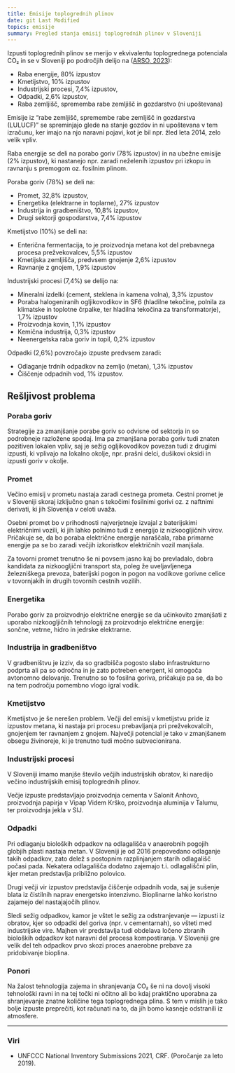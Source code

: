 ```yaml
---
title: Emisije toplogrednih plinov
date: git Last Modified
topics: emisije
summary: Pregled stanja emisij toplogrednih plinov v Sloveniji
---
```



Izpusti toplogrednih plinov se merijo v ekvivalentu toplogrednega potenciala CO₂ in se v Sloveniji po področjih delijo na ([ARSO, 2023](https://kazalci.arso.gov.si/sl/content/izpusti-toplogrednih-plinov-11?tid=102)):

 - Raba energije, 80% izpustov
 - Kmetijstvo, 10% izpustov
 - Industrijski procesi, 7,4% izpustov,
 - Odpadki, 2,6% izpustov,
 - Raba zemljišč, sprememba rabe zemljišč in gozdarstvo (ni upoštevana)

<div class="flourish-embed flourish-hierarchy" data-src="visualisation/8885897"><script src="https://public.flourish.studio/resources/embed.js"></script></div>

Emisije iz “rabe zemljišč, spremembe rabe zemljišč in gozdarstva (LULUCF)” se spreminjajo glede na stanje gozdov in ni upoštevana v tem izračunu, ker imajo na njo naravni pojavi, kot je bil npr. žled leta 2014, zelo velik vpliv.

Raba energije se deli na porabo goriv (78% izpustov) in na ubežne emisije (2% izpustov), ki nastanejo npr. zaradi neželenih izpustov pri izkopu in ravnanju s premogom oz. fosilnim plinom.

Poraba goriv (78%) se deli na:
 - Promet, 32,8% izpustov,
 - Energetika (elektrarne in toplarne), 27% izpustov
 - Industrija in gradbeništvo, 10,8% izpustov,
 - Drugi sektorji gospodarstva, 7,4% izpustov

Kmetijstvo (10%) se deli na:
 - Enterična fermentacija, to je proizvodnja metana kot del prebavnega procesa prežvekovalcev, 5,5% izpustov
 - Kmetijska zemljišča, predvsem gnojenje 2,6% izpustov
 - Ravnanje z gnojem, 1,9% izpustov

Industrijski procesi (7,4%) se delijo na:
 - Mineralni izdelki (cement, steklena in kamena volna), 3,3% izpustov
 - Poraba halogeniranih ogljikovodikov in SF6 (hladilne tekočine, polnila za klimatske in toplotne črpalke, ter hladilna tekočina za transformatorje), 1,7% izpustov
 - Proizvodnja kovin, 1,1% izpustov
 - Kemična industrija, 0,3% izpustov
 - Neenergetska raba goriv in topil, 0,2% izpustov

Odpadki (2,6%) povzročajo izpuste predvsem zaradi:
 - Odlaganje trdnih odpadkov na zemljo (metan), 1,3% izpustov
 - Čiščenje odpadnih vod, 1% izpustov.


## Rešljivost problema

### Poraba goriv

Strategije za zmanjšanje porabe goriv so odvisne od sektorja in so podrobneje razložene spodaj. Ima pa zmanjšana poraba goriv tudi znaten pozitiven lokalen vpliv, saj je sežig ogljikovodikov povezan tudi z drugimi izpusti, ki vplivajo na lokalno okolje, npr. prašni delci, dušikovi oksidi in izpusti goriv v okolje.

### Promet

Večino emisij v prometu nastaja zaradi cestnega prometa. Cestni promet je v Sloveniji skoraj izključno gnan s tekočimi fosilnimi gorivi oz. z naftnimi derivati, ki jih Slovenija v celoti uvaža.

Osebni promet bo v prihodnosti najverjetneje izvajal z baterijskimi električnimi vozili, ki jih lahko polnimo tudi z energijo iz nizkoogljičnih virov. Pričakuje se, da bo poraba električne energije naraščala, raba primarne energije pa se bo zaradi večjih izkoristkov električnih vozil manjšala.

Za tovorni promet trenutno še ni povsem jasno kaj bo prevladalo, dobra kandidata za nizkoogljični transport sta, poleg že uveljavljenega železniškega prevoza, baterijski pogon in pogon na vodikove gorivne celice v tovornjakih in drugih tovornih cestnih vozilih.

### Energetika

Porabo goriv za proizvodnjo električne energije se da učinkovito zmanjšati z uporabo nizkoogljičnih tehnologij za proizvodnjo električne energije: sončne, vetrne, hidro in jedrske elektrarne.

### Industrija in gradbeništvo

V gradbeništvu je izziv, da so gradbišča pogosto slabo infrastrukturno podprta ali pa so odročna in je zato potreben energent, ki omogoča avtonomno delovanje. Trenutno so to fosilna goriva, pričakuje pa se, da bo na tem področju pomembno vlogo igral vodik.

### Kmetijstvo

Kmetijstvo je še nerešen problem. Večji del emisij v kmetijstvu pride iz izpustov metana, ki nastaja pri procesu prebavljanja pri prežvekovalcih, gnojenjem ter ravnanjem z gnojem. Največji potencial je tako v zmanjšanem obsegu živinoreje, ki je trenutno tudi močno subvecionirana.

### Industrijski procesi

V Sloveniji imamo manjše število večjih industrijskih obratov, ki naredijo večino industrijskih emisij toplogrednih plinov.

Večje izpuste predstavljajo proizvodnja cementa v Salonit Anhovo, proizvodnja papirja v Vipap Videm Krško, proizvodnja aluminija v Talumu, ter proizvodnja jekla v SIJ.

### Odpadki

Pri odlaganju bioloških odpadkov na odlagališča v anaerobnih pogojih globjih plasti nastaja metan. V Sloveniji je od 2016 prepovedano odlaganje takih odpadkov, zato delež s postopnim razplinjanjem starih odlagališč počasi pada. Nekatera odlagališča dodatno zajemajo t.i. odlagališčni plin, kjer metan predstavlja približno polovico.

Drugi večji vir izpustov predstavlja čiščenje odpadnih voda, saj je sušenje blata iz čistilnih naprav energetsko intenzivno. Bioplinarne lahko koristno zajamejo del nastajajočih plinov.

Sledi sežig odpadkov, kamor je vštet le sežig za odstranjevanje — izpusti iz obratov, kjer so odpadki del goriva (npr. v cementarnah), so všteti med industrijske vire.
Majhen vir predstavlja tudi obdelava ločeno zbranih bioloških odpadkov kot naravni del procesa kompostiranja. V Sloveniji gre velik del teh odpadkov prvo skozi proces anaerobne prebave za pridobivanje bioplina.

### Ponori

Na žalost tehnologija zajema in shranjevanja CO₂ še ni na dovolj visoki tehnološki ravni in na tej točki ni očitno ali bo kdaj praktično uporabna za shranjevanje znatne količine tega toplogrednega plina. S tem v mislih je tako bolje izpuste preprečiti, kot računati na to, da jih bomo kasneje odstranili iz atmosfere.


----

### Viri

 - UNFCCC National Inventory Submissions 2021, CRF. (Poročanje za leto 2019).
